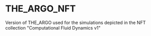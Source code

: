 # THE_ARGO_NFT
Version of THE_ARGO used for the simulations depicted in the NFT collection "Computational Fluid Dynamics v1"
